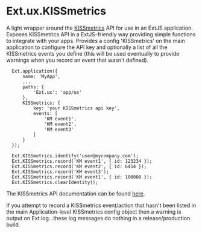 Ext.ux.KISSmetrics
==================

A light wrapper around the [KISSmetrics](http://kissmetrics.com/) API for use in an ExtJS application.
Exposes KISSmetrics API in a ExtJS-friendly way providing simple functions to integrate with your apps.
Provides a config 'KISSmetrics' on the main application to configure the API key and optionally a list of all the KISSmetrics events you define (this will be used eventually to provide warnings when you record an event that wasn't defined).


      Ext.application({
          name: 'MyApp',
          ...
          paths: {
              'Ext.ux': 'app/ux'
          },
          KISSmetrics: {
              key: 'your KISSmetrics api key',
              events: [
                  'KM event1',
                  'KM event2',
                  'KM event3'
              ]
          }
      });
 
      Ext.KISSmetrics.identify('user@mycompany.com');
      Ext.KISSmetrics.record('KM event1', { id: 123234 });
      Ext.KISSmetrics.record('KM event2', { id: 6454 });
      Ext.KISSmetrics.record('KM event3');
      Ext.KISSmetrics.record('KM event1', { id: 100000 });
      Ext.KISSmetrics.clearIdentity();

The KISSmetrics API documentation can be found [here](http://support.kissmetrics.com/apis/javascript/).

If you attempt to record a KISSmetrics event/action that hasn't been listed in the main Application-level KISSmetrics config object then a warning is output on Ext.log...these log messages do nothing in a release/production build.
